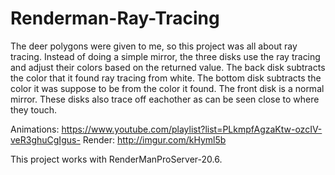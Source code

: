 # Renderman-Ray-Tracing

The deer polygons were given to me, so this project was all about ray tracing. 
Instead of doing a simple mirror, the three disks use the ray tracing and adjust their colors based on the returned value.
The back disk subtracts the color that it found ray tracing from white.
The bottom disk subtracts the color it was suppose to be from the color it found.
The front disk is a normal mirror.
These disks also trace off eachother as can be seen close to where they touch.

Animations: https://www.youtube.com/playlist?list=PLkmpfAgzaKtw-ozcIV-veR3ghuCgIgus-
Render: http://imgur.com/kHyml5b

This project works with RenderManProServer-20.6.
